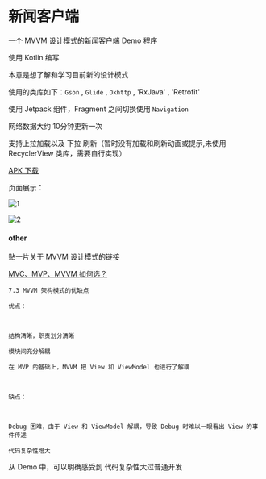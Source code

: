 
# 新闻客户端

一个 MVVM 设计模式的新闻客户端 Demo 程序

使用 Kotlin 编写

本意是想了解和学习目前新的设计模式

使用的类库如下：`Gson` , `Glide` , `Okhttp` , 'RxJava' , 'Retrofit'

使用 Jetpack 组件，Fragment 之间切换使用 `Navigation`


网络数据大约 10分钟更新一次

支持上拉加载以及 下拉 刷新（暂时没有加载和刷新动画或提示,未使用 RecyclerView 类库，需要自行实现）

[APK 下载](https://nf.zwc365.com/release_assets/apk/app-release.apk)


页面展示：

![1](https://nf.zwc365.com/release_assets/images/news_home.png)

![2](https://nf.zwc365.com/release_assets/images/news_weburl.png)

#### other

贴一片关于 MVVM 设计模式的链接

[MVC、MVP、MVVM 如何选？](https://mp.weixin.qq.com/s/Kc1826MQ3ReMkoIWlsQGVw)


```
7.3 MVVM 架构模式的优缺点

优点：



结构清晰，职责划分清晰

模块间充分解耦

在 MVP 的基础上，MVVM 把 View 和 ViewModel 也进行了解耦



缺点：



Debug 困难，由于 View 和 ViewModel 解耦，导致 Debug 时难以一眼看出 View 的事件传递

代码复杂性增大
```


从 Demo 中，可以明确感受到 代码复杂性大过普通开发






